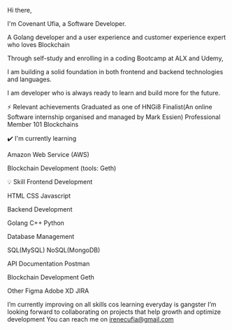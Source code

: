 Hi there,

I'm Covenant Ufia, a Software Developer. 

A Golang developer and a user experience and customer experience expert who loves Blockchain

Through self-study and enrolling in a coding Bootcamp at ALX and Udemy, 

I am building a solid foundation in both frontend and backend technologies and languages.

I am developer who is always ready to learn and build more for the future.

⚡ Relevant achievements
 Graduated as one of HNGi8 Finalist(An online Software internship organised and managed by Mark Essien) Professional Member 101 Blockchains

✔️ I'm currently learning 

Amazon Web Service (AWS)

Blockchain Development (tools: Geth)

💡 Skill Frontend Development

HTML
CSS 
Javascript

Backend Development

Golang 
C++ 
Python

Database Management

SQL(MySQL) 
NoSQL(MongoDB)


API Documentation
Postman

Blockchain Development
Geth

Other
Figma
Adobe XD
JIRA

 
I’m currently improving on all skills cos learning everyday is gangster
I’m looking forward to collaborating on projects that help growth and optimize development
You can reach me on irenecufia@gmail.com

<!---
UfiairENE/UfiairENE is a ✨ special ✨ repository because its `README.md` (this file) appears on your GitHub profile.
You can click the Preview link to take a look at your changes.
--->
